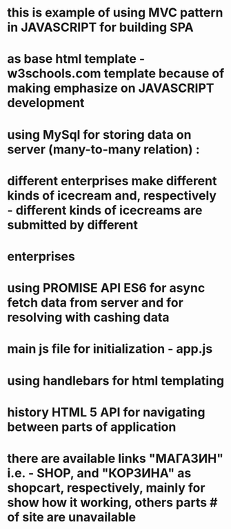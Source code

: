 # this is example of  using MVC pattern in JAVASCRIPT for building SPA 
# as base html template - w3schools.com template because of making emphasize on JAVASCRIPT development 
# using MySql for storing data on server (many-to-many relation) : 
# different enterprises make different kinds of icecream and, respectively - different kinds of icecreams are submitted by different 
# enterprises
# using PROMISE API ES6 for async fetch data from server and for resolving with cashing data 
# main js file for initialization - app.js
# using handlebars for html templating
# history HTML 5 API for navigating between parts of application
# there are available links "МАГАЗИН"  i.e. - SHOP, and "КОРЗИНА" as shopcart, respectively, mainly for show how it working, others parts # of site are unavailable
